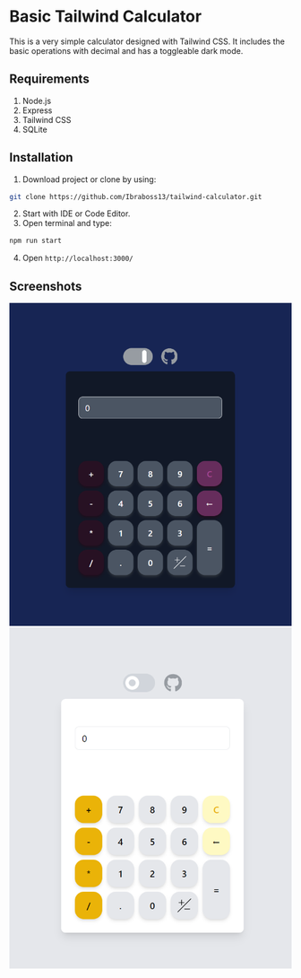 # Basic Tailwind Calculator

This is a very simple calculator designed with Tailwind CSS. It includes the basic operations with decimal and has a toggleable dark mode.

## Requirements

1. Node.js
2. Express
3. Tailwind CSS
4. SQLite

## Installation

1. Download project or clone by using:

```bash
git clone https://github.com/Ibraboss13/tailwind-calculator.git
```
2. Start with IDE or Code Editor.
3. Open terminal and type:
```bash
npm run start
```
4. Open 
`http://localhost:3000/`

## Screenshots

<img width="801" heigth="916" alt="Screenshot1" src="./public/Screenshot1.png">
<img width="801" heigth="916" alt="Screenshot2" src="./public/Screenshot2.png">

